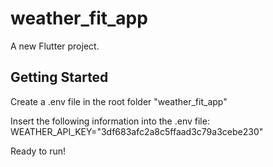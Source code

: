 # weather_fit_app

A new Flutter project.

## Getting Started

Create a .env file in the root folder "weather_fit_app"

Insert the following information into the .env file: WEATHER_API_KEY="3df683afc2a8c5ffaad3c79a3cebe230"

Ready to run!
